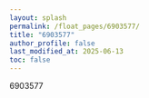 ```yaml
---
layout: splash
permalink: /float_pages/6903577/
title: "6903577"
author_profile: false
last_modified_at: 2025-06-13
toc: false
---
```

 
6903577
